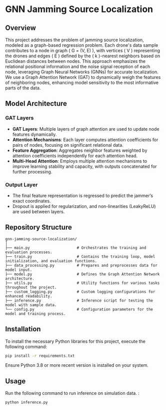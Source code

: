 # GNN Jamming Source Localization

## Overview
This project addresses the problem of jamming source localization, modeled as a graph-based regression problem. Each drone's data sample contributes to a node in graph \( G = (V, E) \), with vertices \( V \) representing the drones and edges \( E \) defined by the \( k \)-nearest neighbors based on Euclidean distances between nodes. This approach emphasizes the relational positional information and the noise signal reception of each node, leveraging Graph Neural Networks (GNNs) for accurate localization. We use a Graph Attention Network (GAT) to dynamically weigh the features of neighboring nodes, enhancing model sensitivity to the most informative parts of the data.

## Model Architecture

### GAT Layers
- **GAT Layers**: Multiple layers of graph attention are used to update node features dynamically.
- **Attention Mechanisms**: Each layer computes attention coefficients for pairs of nodes, focusing on significant relational data.
- **Feature Aggregation**: Aggregates neighbor features weighted by attention coefficients independently for each attention head.
- **Multi-Head Attention**: Employs multiple attention mechanisms to improve learning stability and capacity, with outputs concatenated for further processing.

### Output Layer
- The final feature representation is regressed to predict the jammer’s exact coordinates.
- Dropout is applied for regularization, and non-linearities (LeakyReLU) are used between layers.

## Repository Structure
```
gnn-jamming-source-localization/
│
├── main.py                     # Orchestrates the training and evaluation processes.
├── train.py                    # Contains the training loop, model initialization, and evaluation functions.
├── data_processing.py          # Prepares and preprocesses data for model input.
├── model.py                    # Defines the Graph Attention Network architecture.
├── utils.py                    # Utility functions for various tasks throughout the project.
├── custom_logging.py           # Custom logging configurations for enhanced readability.
├── inference.py                # Inference script for testing the model with sample data. 
└── config.py                   # Configuration parameters for the model and training process.
```

## Installation
To install the necessary Python libraries for this project, execute the following command:
```bash
pip install -r requirements.txt
```
Ensure Python 3.8 or more recent version is installed on your system.

## Usage
Run the following command to run inference on simulation data. :
```bash
python inference.py
```